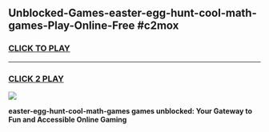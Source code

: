 
## Unblocked-Games-easter-egg-hunt-cool-math-games-Play-Online-Free #c2mox
<h3>
<a href="https://us.freeplayer.one?title=easter-egg-hunt-cool-math-games&ref=10M">CLICK TO PLAY</a></h3>
<hr>

<h3>
<a href="https://us.freeplayer.one?title=easter-egg-hunt-cool-math-games&ref=10M">CLICK 2 PLAY</a>
  
</h3>

<a href="https://us.freeplayer.one?title=easter-egg-hunt-cool-math-games&ref=10M"><img src="https://clearcache.store/games.png"></a>


**easter-egg-hunt-cool-math-games games unblocked: Your Gateway to Fun and Accessible Online Gaming**
